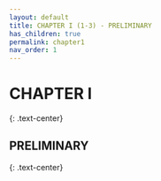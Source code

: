 ```yaml
---
layout: default
title: CHAPTER I (1-3) - PRELIMINARY
has_children: true
permalink: chapter1
nav_order: 1
---
```



# CHAPTER I
{: .text-center}
## PRELIMINARY
{: .text-center}


